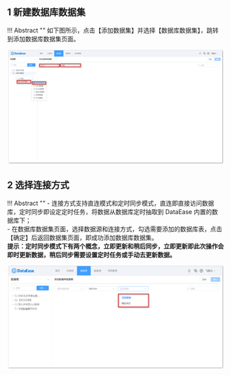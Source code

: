 ## 1 新建数据库数据集

!!! Abstract ""
    如下图所示，点击【添加数据集】并选择【数据库数据集】，跳转到添加数据库数据集页面。

![数据库数据集](../../img/dataset_configuration/添加数据库数据集.png)

## 2 选择连接方式

!!! Abstract ""
    - 连接方式支持直连模式和定时同步模式，直连即直接访问数据库，定时同步即设定定时任务，将数据从数据库定时抽取到 DataEase 内置的数据库下；  
    - 在数据库数据集页面，选择数据源和连接方式，勾选需要添加的数据库表，点击【确定】后返回数据集页面，即成功添加数据库数据集。  
    **提示：定时同步模式下有两个概念，立即更新和稍后同步，立即更新即此次操作会即时更新数据，稍后同步需要设置定时任务或手动去更新数据。**

![数据库数据集连接方式](../../img/dataset_configuration/数据库数据集连接方式.png)

